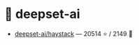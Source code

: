 # 👤 deepset-ai

- [deepset-ai/haystack](https://github.com/deepset-ai/haystack) — 20514 ⭐️ / 2149 🍴
